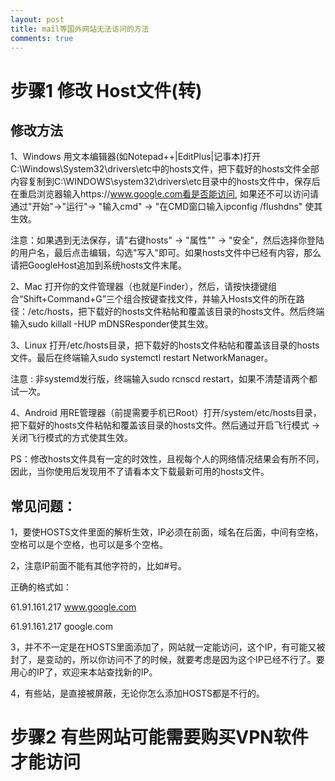 ```yaml
---
layout: post
title: mail等国外网站无法访问的方法
comments: true
---
```


# 步骤1  修改 Host文件(转)

## 修改方法

1、Windows 用文本编辑器(如Notepad++|EditPlus|记事本)打开C:\Windows\System32\drivers\etc中的hosts文件，把下载好的hosts文件全部内容复制到C:\WINDOWS\system32\drivers\etc目录中的hosts文件中，保存后在重启浏览器输入https://www.google.com看是否能访问, 如果还不可以访问请通过"开始"->"运行"-> "输入cmd" -> "在CMD窗口输入ipconfig /flushdns" 使其生效。

注意：如果遇到无法保存，请"右键hosts" -> "属性"" -> "安全"，然后选择你登陆的用户名，最后点击编辑，勾选"写入"即可。如果hosts文件中已经有内容，那么请把GoogleHost追加到系统hosts文件末尾。

2、Mac 打开你的文件管理器（也就是Finder），然后，请按快捷键组合“Shift+Command+G”三个组合按键查找文件，并输入Hosts文件的所在路径：/etc/hosts，把下载好的hosts文件粘帖和覆盖该目录的hosts文件。然后终端输入sudo killall -HUP mDNSResponder使其生效。

3、Linux 打开/etc/hosts目录，把下载好的hosts文件粘帖和覆盖该目录的hosts文件。最后在终端输入sudo systemctl restart NetworkManager。

注意 : 非systemd发行版，终端输入sudo rcnscd restart，如果不清楚请两个都试一次。

4、Android 用RE管理器（前提需要手机已Root）打开/system/etc/hosts目录，把下载好的hosts文件粘帖和覆盖该目录的hosts文件。然后通过开启飞行模式 -> 关闭飞行模式的方式使其生效。


PS：修改hosts文件具有一定的时效性，且视每个人的网络情况结果会有所不同，因此，当你使用后发现用不了请看本文下载最新可用的hosts文件。

## 常见问题：

1，要使HOSTS文件里面的解析生效，IP必须在前面，域名在后面，中间有空格， 空格可以是个空格，也可以是多个空格。

2，注意IP前面不能有其他字符的，比如#号。

正确的格式如：

61.91.161.217	www.google.com

61.91.161.217	google.com


3，并不不一定是在HOSTS里面添加了，网站就一定能访问，这个IP，有可能又被封了，是变动的，所以你访问不了的时候，就要考虑是因为这个IP已经不行了。要用心的IP了，欢迎来本站查找新的IP。

4，有些站，是直接被屏蔽，无论你怎么添加HOSTS都是不行的。


# 步骤2  有些网站可能需要购买VPN软件才能访问